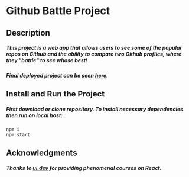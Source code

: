 # Github Battle Project

## Description
##### This project is a web app that allows users to see some of the popular repos on Github and the ability to compare two Github profiles, where they "battle" to see whose best! 
##### Final deployed project can be seen [here](https://github-battle-e38247.netlify.app/).

## Install and Run the Project
##### First download or clone repository. To install necessary dependencies then run on local host:
```
npm i
npm start
```

## Acknowledgments
##### Thanks to <a href="https://ui.dev/" target="_blank">ui.dev</a> for providing phenomenal courses on React.
